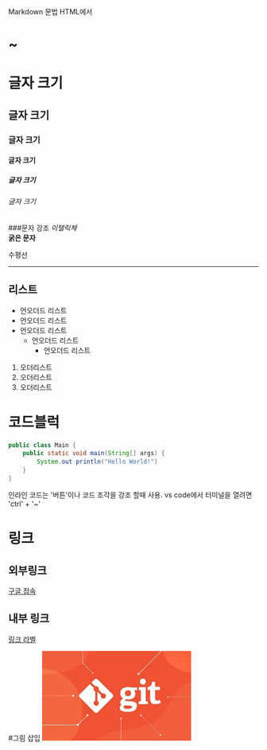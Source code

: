 

Markdown 문법
HTML에서 <h1>~<h6>

# 글자 크기 
## 글자 크기 
### 글자 크기 
#### 글자 크기 
##### 글자 크기 
###### 글자 크기  

###문자 강조
*이탤릭체*  
**굵은 문자**

수평선
***

## 리스트
  * 언오더드 리스트
  * 언오더드 리스트
  * 언오더드 리스트
    * 언오더드 리스트
        * 언오더드 리스트

1. 오더리스트
1. 오더리스트
1. 오더리스트

# 코드블럭
```java
public class Main {
    public static void main(String[] args) {
        System.out println("Hello World!")
    }
}
```
인라인 코드는 '버튼'이나 코드 조각을 강조 할때 사용.
vs code에서 터미널을 열려면 'ctrl' + '~'

# 링크

## 외부링크
[구글 접속](https://google.com "구글 주소")

## 내부 링크
[링크 라벨](#리스트)

#그림 삽입
![ git 로고 ](OIP.webp "깃 로고")
    